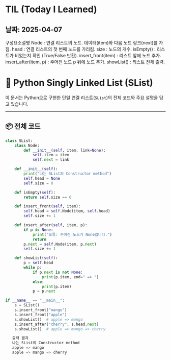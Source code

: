 # TIL (Today I Learned)
## 날짜: 2025-04-07

구성요소설명
Node : 연결 리스트의 노드. 데이터(item)와 다음 노드 링크(next)를 가짐.
head : 연결 리스트의 첫 번째 노드를 가리킴.
size : 노드의 개수.
isEmpty() : 리스트가 비었는지 확인 (True/False 반환).
insert_front(item) : 리스트 앞에 노드 추가.
insert_after(item, p) : 주어진 노드 p 뒤에 노드 추가.
showList() : 리스트 전체 출력.

# 🧵 Python Singly Linked List (SList)

이 문서는 Python으로 구현한 단일 연결 리스트(`SList`)의 전체 코드와 주요 설명을 담고 있습니다.

---

## 📦 전체 코드

```python
class SList:
    class Node:
        def __init__(self, item, link=None):
            self.item = item
            self.next = link

    def __init__(self):
        print("나는 SList의 Constructor method")
        self.head = None
        self.size = 0

    def isEmpty(self):
        return self.size == 0

    def insert_front(self, item):
        self.head = self.Node(item, self.head)
        self.size += 1

    def insert_after(self, item, p):
        if p is None:
            print("오류: 주어진 노드가 None입니다.")
            return
        p.next = self.Node(item, p.next)
        self.size += 1

    def showList(self):
        p = self.head
        while p:
            if p.next is not None:
                print(p.item, end=" => ")
            else:
                print(p.item)
            p = p.next

if __name__ == "__main__":
    s = SList()
    s.insert_front("mango")
    s.insert_front("apple")
    s.showList()  # apple => mango
    s.insert_after("cherry", s.head.next)
    s.showList()  # apple => mango => cherry

   출력 결과
   나는 SList의 Constructor method
   apple => mango
   apple => mango => cherry

